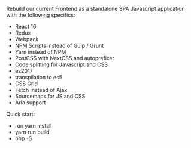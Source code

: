 
Rebuild our current Frontend as a standalone SPA Javascript application with the following specifics:

- React 16
- Redux
- Webpack
- NPM Scripts instead of Gulp / Grunt
- Yarn instead of NPM
- PostCSS with NextCSS and autoprefixer
- Code splitting for Javascript and CSS
- es2017
- transpilation to es5
- CSS Grid
- Fetch instead of Ajax
- Sourcemaps for JS and CSS
- Aria support

Quick start:

- run yarn install
- yarn run build
- php -S


